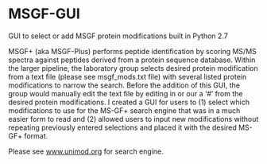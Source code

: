 # MSGF-GUI
GUI to select or add MSGF protein modifications built in Python 2.7

MSGF+ (aka MSGF-Plus) performs peptide identification by scoring MS/MS spectra against peptides derived from a protein sequence database. Within the larger pipeline, the laboratory group selects desired protein modification from a text file (please see msgf_mods.txt file) with several listed protein modifications to narrow the search. Before the addition of this GUI, the group would manually edit the text file by editing in or our a ‘#’ from the desired protein modifications. I created a GUI for users to (1) select which modifications to use for the MS-GF+ search engine that was in a much easier form to read and (2) allowed users to input new modifications without repeating previously entered selections and placed it with the desired MS-GF+ format. 

Please see www.unimod.org for search engine.
